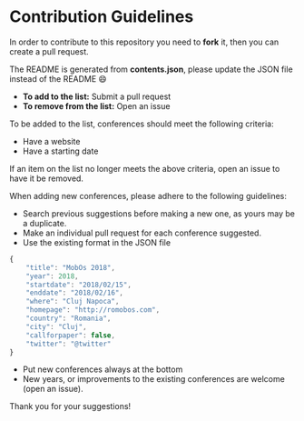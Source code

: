 # Contribution Guidelines

In order to contribute to this repository you need to **fork** it, then you can create a pull request.

The README is generated from **contents.json**, please update the JSON file instead of the README :smile:

- **To add to the list:** Submit a pull request
- **To remove from the list:** Open an issue

To be added to the list, conferences should meet the following criteria:

- Have a website
- Have a starting date

If an item on the list no longer meets the above criteria, open an issue to have it be removed.

When adding new conferences, please adhere to the following guidelines:

- Search previous suggestions before making a new one, as yours may be a duplicate.
- Make an individual pull request for each conference suggested.
- Use the existing format in the JSON file

```js
{
	"title": "MobOs 2018",
	"year": 2018,
	"startdate": "2018/02/15",
	"enddate": "2018/02/16",
	"where": "Cluj Napoca",
	"homepage": "http://romobos.com",
	"country": "Romania",
	"city": "Cluj",
	"callforpaper": false,
	"twitter": "@twitter"
}
```

- Put new conferences always at the bottom
- New years, or improvements to the existing conferences are welcome (open an issue).

Thank you for your suggestions!
